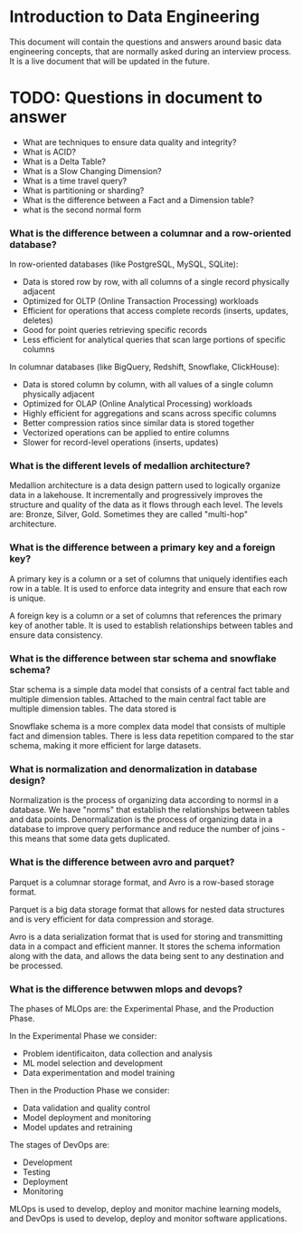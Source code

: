 # Introduction to Data Engineering

This document will contain the questions and answers around basic data engineering concepts, that are normally asked
during an interview process. It is a live document that will be updated in the future.

# TODO: Questions in document to answer

* What are techniques to ensure data quality and integrity?
* What is ACID?
* What is a Delta Table?
* What is a Slow Changing Dimension?
* What is a time travel query?
* What is partitioning or sharding?
* What is the difference between a Fact and a Dimension table?
* what is the second normal form


### What is the difference between a columnar and a row-oriented database?

In row-oriented databases (like PostgreSQL, MySQL, SQLite):

* Data is stored row by row, with all columns of a single record physically adjacent
* Optimized for OLTP (Online Transaction Processing) workloads
* Efficient for operations that access complete records (inserts, updates, deletes)
* Good for point queries retrieving specific records
* Less efficient for analytical queries that scan large portions of specific columns

In columnar databases (like BigQuery, Redshift, Snowflake, ClickHouse):

* Data is stored column by column, with all values of a single column physically adjacent
* Optimized for OLAP (Online Analytical Processing) workloads
* Highly efficient for aggregations and scans across specific columns
* Better compression ratios since similar data is stored together
* Vectorized operations can be applied to entire columns
* Slower for record-level operations (inserts, updates)

### What is the different levels of medallion architecture?

Medallion architecture is a data design pattern used to logically organize data in a lakehouse.
It incrementally and progressively improves the structure and quality of the data as it flows through each level.
The levels are: Bronze, Silver, Gold.
Sometimes they are called "multi-hop" architecture.

### What is the difference between a primary key and a foreign key?

A primary key is a column or a set of columns that uniquely identifies each row in a table.
It is used to enforce data integrity and ensure that each row is unique.

A foreign key is a column or a set of columns that references the primary key of another table.
It is used to establish relationships between tables and ensure data consistency.

### What is the difference between star schema and snowflake schema?

Star schema is a simple data model that consists of a central fact table and multiple dimension tables.
Attached to the main central fact table are multiple dimension tables.
The data stored is

Snowflake schema is a more complex data model that consists of multiple fact and dimension tables.
There is less data repetition compared to the star schema, making it more efficient for large datasets.

### What is normalization and denormalization in database design?

Normalization is the process of organizing data according to normsl in a database.
We have "norms" that establish the relationships between tables and data points.
Denormalization is the process of organizing data in a database to improve query performance and reduce the number of joins - this means that some data gets duplicated.

### What is the difference between avro and parquet?

Parquet is a columnar storage format, and Avro is a row-based storage format.

Parquet is a big data storage format that allows for nested data structures and is very efficient
for data compression and storage.

Avro is a data serialization format that is used for storing and transmitting data in a compact and efficient manner.
It stores the schema information along with the data, and allows the data being sent to any destination and be processed.

### What is the difference betwwen mlops and devops?

The phases of MLOps are: the Experimental Phase, and the Production Phase.

In the Experimental Phase we consider:
* Problem identificaiton, data collection and analysis
* ML model selection and development
* Data experimentation and model training

Then in the Production Phase we consider:
* Data validation and quality control
* Model deployment and monitoring
* Model updates and retraining

The stages of DevOps are:
* Development
* Testing
* Deployment
* Monitoring

MLOps is used to develop, deploy and monitor machine learning models, and DevOps is used to develop, deploy and monitor software applications.
